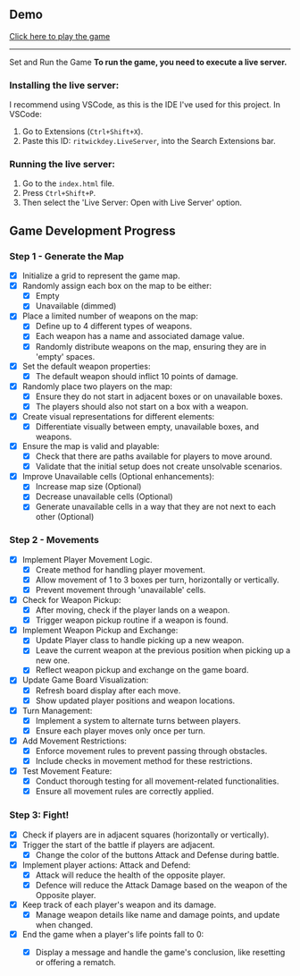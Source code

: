 ## Demo

[Click here to play the game](https://rockl30.github.io/JSTurnGame/)

---
Set and Run the Game
**To run the game, you need to execute a live server.**

### Installing the live server:
I recommend using VSCode, as this is the IDE I've used for this project. 
In VSCode:

1. Go to Extensions (`Ctrl+Shift+X`).
2. Paste this ID: `ritwickdey.LiveServer`, into the Search Extensions bar.

### Running the live server:
1. Go to the `index.html` file.
2. Press `Ctrl+Shift+P`.
3. Then select the 'Live Server: Open with Live Server' option.

## Game Development Progress
### Step 1 - Generate the Map

- [x] Initialize a grid to represent the game map.
- [x] Randomly assign each box on the map to be either:
    - [x] Empty
    - [x] Unavailable (dimmed)
- [x] Place a limited number of weapons on the map:
    - [x] Define up to 4 different types of weapons.
    - [x] Each weapon has a name and associated damage value.
    - [x] Randomly distribute weapons on the map, ensuring they are in 'empty' spaces.
- [x] Set the default weapon properties:
    - [x] The default weapon should inflict 10 points of damage.
- [x] Randomly place two players on the map:
    - [x] Ensure they do not start in adjacent boxes or on unavailable boxes.
    - [x] The players should also not start on a box with a weapon.
- [x] Create visual representations for different elements:
    - [x] Differentiate visually between empty, unavailable boxes, and weapons.
- [x] Ensure the map is valid and playable:
    - [x] Check that there are paths available for players to move around.
    - [x] Validate that the initial setup does not create unsolvable scenarios.
- [x] Improve Unavailable cells (Optional enhancements):
    - [x] Increase map size (Optional)
    - [x] Decrease unavailable cells (Optional)
    - [x] Generate unavailable cells in a way that they are not next to each other (Optional)

### Step 2 - Movements

- [x] Implement Player Movement Logic.
    - [x] Create method for handling player movement.
    - [x] Allow movement of 1 to 3 boxes per turn, horizontally or vertically.
    - [x] Prevent movement through 'unavailable' cells.

- [x] Check for Weapon Pickup:
    - [x] After moving, check if the player lands on a weapon.
    - [x] Trigger weapon pickup routine if a weapon is found.

- [x] Implement Weapon Pickup and Exchange:
    - [x] Update Player class to handle picking up a new weapon.
    - [x] Leave the current weapon at the previous position when picking up a new one.
    - [x] Reflect weapon pickup and exchange on the game board.

- [x] Update Game Board Visualization:
    - [x] Refresh board display after each move.
    - [x] Show updated player positions and weapon locations.

- [x] Turn Management:
    - [x] Implement a system to alternate turns between players.
    - [x] Ensure each player moves only once per turn.

- [x] Add Movement Restrictions:
    - [x] Enforce movement rules to prevent passing through obstacles.
    - [x] Include checks in movement method for these restrictions.

- [x] Test Movement Feature:
    - [x] Conduct thorough testing for all movement-related functionalities.
    - [x] Ensure all movement rules are correctly applied.

### Step 3: Fight!

- [x] Check if players are in adjacent squares (horizontally or vertically).
- [x] Trigger the start of the battle if players are adjacent.
    - [x] Change the color of the buttons Attack and Defense during battle.

- [x] Implement player actions: Attack and Defend:
    - [x] Attack will reduce the health of the opposite player.
    - [x] Defence will reduce the Attack Damage based on the weapon of the Opposite player.

- [x] Keep track of each player's weapon and its damage.
    - [x] Manage weapon details like name and damage points, and update when changed.

- [x] End the game when a player's life points fall to 0:
    - [x] Display a message and handle the game's conclusion, like resetting or offering a rematch.

